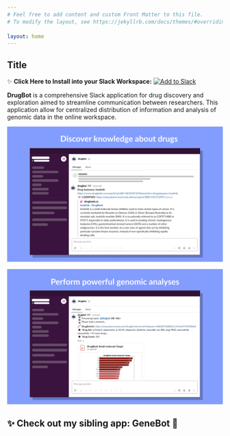 ```yaml
---
# Feel free to add content and custom Front Matter to this file.
# To modify the layout, see https://jekyllrb.com/docs/themes/#overriding-theme-defaults

layout: home
---
```


## Title 

✨ **Click Here to Install into your Slack Workspace:** <a href="https://slack.com/oauth/v2/authorize?client_id=2790340889.1214520712147&scope=app_mentions:read,channels:history,chat:write,chat:write.public,commands,files:read,files:write,groups:history,im:history,mpim:history,users:read&user_scope="><img alt="Add to Slack" height="40" width="139" src="https://platform.slack-edge.com/img/add_to_slack.png" srcSet="https://platform.slack-edge.com/img/add_to_slack.png 1x, https://platform.slack-edge.com/img/add_to_slack@2x.png 2x" /></a>

**DrugBot** is a comprehensive Slack application for drug discovery and exploration aimed to streamline communication between researchers. This application allow for centralized distribution of information and analysis of genomic data in the online workspace. 

![image](/assets/images/drug_homepage1.png)

![image](/assets/images/drug_homepage2.png)

## ✨ Check out my sibling app: GeneBot 🧬

